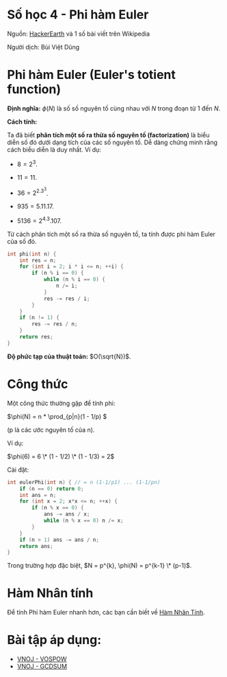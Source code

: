 # Số học 4 - Phi hàm Euler

Nguồn: [HackerEarth](https://www.hackerearth.com/practice/notes/number-theory-iii/) và 1 số bài viết trên Wikipedia

Người dịch: Bùi Việt Dũng

# Phi hàm Euler (Euler's totient function)

**Định nghĩa:** $\phi(N)$ là số số nguyên tố cùng nhau với $N$ trong đoạn từ 1 đến $N$.

**Cách tính:**

Ta đã biết **phân tích một số ra thừa số nguyên tố (factorization)** là biểu diễn số đó dưới dạng tích của các số nguyên tố. Dễ dàng chứng minh rằng cách biểu diễn là duy nhất. Ví dụ:

- $8 = 2^3$.

- $11 = 11$.

- $36 = 2^2.3^3$.

- $935 = 5.11.17$.

- $5136 = 2^4.3.107$.

Từ cách phân tích một số ra thừa số nguyên tố, ta tính được phi hàm Euler của số đó.

```cpp
int phi(int n) {
    int res = n;
    for (int i = 2; i * i <= n; ++i) {
        if (n % i == 0) {
            while (n % i == 0) {
                n /= i;
            }
            res -= res / i;
        }
    }
    if (n != 1) {
        res -= res / n;
    }
    return res;
}
```

**Độ phức tạp của thuật toán:** $O(\sqrt{N})$.

# Công thức

Một công thức thường gặp để tính phi:

$\phi(N) = n \* \prod_{p\|n}(1 - 1/p) $

(p là các ước nguyên tố của n).

Ví dụ:

$\phi(6) = 6 \* (1 - 1/2) \* (1 - 1/3) = 2$

Cài đặt:

```cpp
int eulerPhi(int n) { // = n (1-1/p1) ... (1-1/pn)
    if (n == 0) return 0;
    int ans = n;
    for (int x = 2; x*x <= n; ++x) {
        if (n % x == 0) {
            ans -= ans / x;
            while (n % x == 0) n /= x;
        }
    }
    if (n > 1) ans -= ans / n;
    return ans;
}
```

Trong trường hợp đặc biệt, $N = p^{k}, \phi(N) = p^{k-1} \* (p-1)$.

# Hàm Nhân tính

Để tính Phi hàm Euler nhanh hơn, các bạn cần biết về [Hàm Nhân Tính](/algo/math/multiplicative-function).

# Bài tập áp dụng:

- [VNOJ - VOSPOW](http://vnoi.info/problems/VOSPOW)
- [VNOJ - GCDSUM](http://vnoi.info/problems/GCDSUM/)
